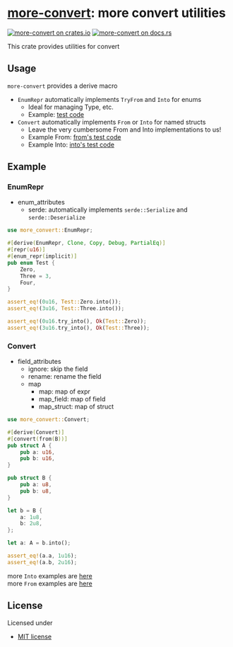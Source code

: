 # [more-convert][docsrs]: more convert utilities

[![more-convert on crates.io][cratesio-image]][cratesio]
[![more-convert on docs.rs][docsrs-image]][docsrs]

[cratesio-image]: https://img.shields.io/crates/v/more-convert.svg
[cratesio]: https://crates.io/crates/more-convert
[docsrs-image]: https://docs.rs/more-convert/badge.svg
[docsrs]: https://docs.rs/more-convert

This crate provides utilities for convert

## Usage

`more-convert` provides a derive macro

- `EnumRepr` automatically implements `TryFrom` and `Into` for enums
  - Ideal for managing Type, etc.
  - Example: [test code](./more-convert/tests/enum_repr/normal.rs)
- `Convert` automatically implements `From` or `Into` for named structs
  - Leave the very cumbersome From and Into implementations to us!
  - Example From: [from's test code](./more-convert/tests/from/normal.rs)
  - Example Into: [into's test code](./more-convert/tests/into/normal.rs)

## Example

### EnumRepr

- enum_attributes
  - serde: automatically implements `serde::Serialize` and `serde::Deserialize`

```rust
use more_convert::EnumRepr;

#[derive(EnumRepr, Clone, Copy, Debug, PartialEq)]
#[repr(u16)]
#[enum_repr(implicit)]
pub enum Test {
    Zero,
    Three = 3,
    Four,
}

assert_eq!(0u16, Test::Zero.into());
assert_eq!(3u16, Test::Three.into());

assert_eq!(0u16.try_into(), Ok(Test::Zero));
assert_eq!(3u16.try_into(), Ok(Test::Three));
```

### Convert

- field_attributes
  - ignore: skip the field
  - rename: rename the field
  - map
    - map: map of expr
    - map_field: map of field
    - map_struct: map of struct

```rust
use more_convert::Convert;

#[derive(Convert)]
#[convert(from(B))]
pub struct A {
    pub a: u16,
    pub b: u16,
}

pub struct B {
    pub a: u8,
    pub b: u8,
}

let b = B {
    a: 1u8,
    b: 2u8,
};

let a: A = b.into();

assert_eq!(a.a, 1u16);
assert_eq!(a.b, 2u16);
```

more `Into` examples are [here](./more-convert/tests/from/)  
more `From` examples are [here](./more-convert/tests/into/)

## License

Licensed under

- [MIT license](https://github.com/moriyoshi-kasuga/more-convert/blob/main/LICENSE)
